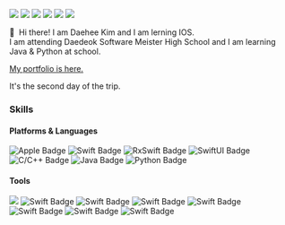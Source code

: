 <a href="mailto:0824dh@naver.com" target="_blank"><img src="https://img.shields.io/badge/Personal Mail-03C75A?style=flat-square&logo=Naver&logoColor=white"/></a>
<a href="mailto:0824dh@dms.hs.kr" target="_blank"><img src="https://img.shields.io/badge/School Mail-EA4335?style=flat-square&logo=Gmail&logoColor=white"/></a>
<a href="mailto:kj0824@icloud.com" target="_blank"><img src="https://img.shields.io/badge/Public Mail-3693F3?style=flat-square&logo=iCloud&logoColor=white"/></a>
<a href="https://www.facebook.com/profile.php?id=100014541102884" target="_blank"><img src="https://img.shields.io/badge/Facebook-1877F2?style=flat-square&logo=Facebook&logoColor=white"/></a>
 <a href="https://velog.io/@kimdaehee0824" target="_blank"><img src="https://img.shields.io/badge/velog-1DBF73?style=flat-square&logo=Vimeo&logoColor=white"/></a>
<a href="https://www.linkedin.com/in/대희-김-447899229/" target="_blank"><img src="https://img.shields.io/badge/linkedin-0A66C2?style=flat-square&logo=LinkedIn&logoColor=white"/></a>

  </a>
  </a>

<p>
 
  👋&nbsp; Hi there! I am Daehee Kim and I am lerning IOS.<br/>
  I am attending Daedeok Software Meister High School and I am learning Java & Python at school.
 
 [My portfolio is here.](https://www.craft.do/s/IR1Xn6KPfDkAlp)
</p>

It's the second day of the trip.

### Skills
#### Platforms & Languages
<div>
  
![Apple Badge](https://img.shields.io/badge/IOS-000000?&style=flat-square&logo=Apple&logoColor=white)
![Swift Badge](https://img.shields.io/badge/Swift-FA7343?&style=flat-square&logo=Swift&logoColor=white)
![RxSwift Badge](https://img.shields.io/badge/RxSwift-EE3322?&style=flat-square&logo=Swift&logoColor=white)
![SwiftUI Badge](https://img.shields.io/badge/SwiftUI-2D2E83?&style=flat-square&logo=Swift&logoColor=white)
![C/C++ Badge](https://img.shields.io/badge/C/C++-00599C?&style=flat-square&logo=C&logoColor=white)
![Java Badge](https://img.shields.io/badge/Java-007396?&style=flat-square&logo=Java&logoColor=white)
![Python Badge](https://img.shields.io/badge/Python-3776AB?&style=flat-square&logo=Python&logoColor=white)
</div>

#### Tools
<div>
  
![](https://img.shields.io/badge/Xcode-147EFB?&style=flat-square&logo=Xcode&logoColor=white)
![Swift Badge](https://img.shields.io/badge/Clion-000000?&style=flat-square&logo=Clion&logoColor=white)
![Swift Badge](https://img.shields.io/badge/VSCode-007ACC?&style=flat-square&logo=VisualStudioCode&logoColor=white)
![Swift Badge](https://img.shields.io/badge/git-F05032?&style=flat-square&logo=Git&logoColor=white)
![Swift Badge](https://img.shields.io/badge/GitKraken-179287?&style=flat-square&logo=GitKraken&logoColor=white)
![Swift Badge](https://img.shields.io/badge/CocoaPods-EE3322?&style=flat-square&logo=CocoaPods&logoColor=white)
![Swift Badge](https://img.shields.io/badge/IntelliJ-0071C5?&style=flat-square&logo=IntelliJIDEA&logoColor=white)
![Swift Badge](https://img.shields.io/badge/Figma-F24E1E?&style=flat-square&logo=Figma&logoColor=white)
</div>
